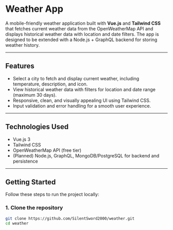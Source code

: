 # Weather App

A mobile-friendly weather application built with **Vue.js** and **Tailwind CSS** that fetches current weather data from the OpenWeatherMap API and displays historical weather data with location and date filters. The app is designed to be extended with a Node.js + GraphQL backend for storing weather history.

---

## Features

- Select a city to fetch and display current weather, including temperature, description, and icon.
- View historical weather data with filters for location and date range (maximum 30 days).
- Responsive, clean, and visually appealing UI using Tailwind CSS.
- Input validation and error handling for a smooth user experience.

---

## Technologies Used

- Vue.js 3
- Tailwind CSS
- OpenWeatherMap API (free tier)
- (Planned) Node.js, GraphQL, MongoDB/PostgreSQL for backend and persistence

---

## Getting Started

Follow these steps to run the project locally:

### 1. Clone the repository

```bash
git clone https://github.com/SilentSword2000/weather.git
cd weather


